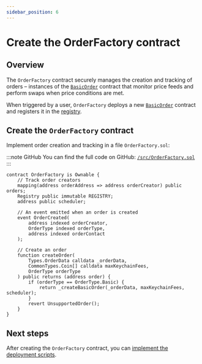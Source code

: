 ```yaml
---
sidebar_position: 6
---
```


# Create the OrderFactory contract

## Overview

The `OrderFactory` contract securely manages the creation and tracking of orders – instances of the [`BasicOrder`](main_contract) contract that monitor price feeds and perform swaps when price conditions are met.

When triggered by a user, `OrderFactory` deploys a new [`BasicOrder`](main_contract) contract and registers it in the [registry](structure#3-implement-the-registry).

## Create the `OrderFactory` contract

Implement order creation and tracking in a file `OrderFactory.sol`:

:::note GitHub
You can find the full code on GitHub: [`/src/OrderFactory.sol`](https://github.com/warden-protocol/wardenprotocol/blob/main/solidity/orders/src/OrderFactory.sol)
:::

```solidity title="/src/OrderFactory.sol"
contract OrderFactory is Ownable {
    // Track order creators
    mapping(address orderAddress => address orderCreator) public orders;
    Registry public immutable REGISTRY;
    address public scheduler;

    // An event emitted when an order is created
    event OrderCreated(
        address indexed orderCreator, 
        OrderType indexed orderType, 
        address indexed orderContact
    );

    // Create an order
    function createOrder(
        Types.OrderData calldata _orderData,
        CommonTypes.Coin[] calldata maxKeychainFees,
        OrderType orderType
    ) public returns (address order) {
        if (orderType == OrderType.Basic) {
            return _createBasicOrder(_orderData, maxKeychainFees, scheduler);
        }
        revert UnsupportedOrder();
    }
}
```

## Next steps

After creating the `OrderFactory` contract, you can [implement the deployment scripts](deploy_script).
